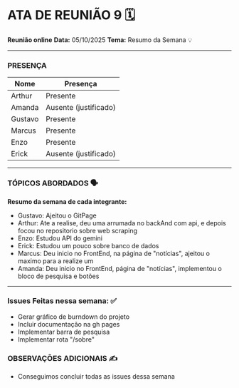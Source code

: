 # ATA DE REUNIÃO 9 🗓️

**Reunião online**
**Data:** 05/10/2025
**Tema:** Resumo da Semana 💡

---

### **PRESENÇA** 

| Nome | Presença |
|---|---|
| Arthur | Presente |
| Amanda | Ausente (justificado) |
| Gustavo | Presente |
| Marcus | Presente |
| Enzo | Presente |
| Erick | Ausente (justificado) |

---

### **TÓPICOS ABORDADOS** 🗣️

 **Resumo da semana de cada integrante:**
  * Gustavo: Ajeitou o GitPage 
  * Arthur: Ate a realise, deu uma arrumada no backAnd com api, e depois focou no repositorio sobre web scraping
  * Enzo: Estudou API do gemini
  * Erick: Estudou um pouco sobre banco de dados
  * Marcus: Deu inicio no FrontEnd, na página de "notícias", ajeitou o maximo para a realize um
  * Amanda:  Deu inicio no FrontEnd, página de "notícias", implementou o bloco de pesquisa e botões

---

### **Issues Feitas nessa semana:** ✅
  * Gerar gráfico de burndown do projeto 
  * Incluir documentação na gh pages
  * Implementar barra de pesquisa
  * Implementar rota "/sobre"

### **OBSERVAÇÕES ADICIONAIS** ✍️

  * Conseguimos concluir todas as issues dessa semana 


